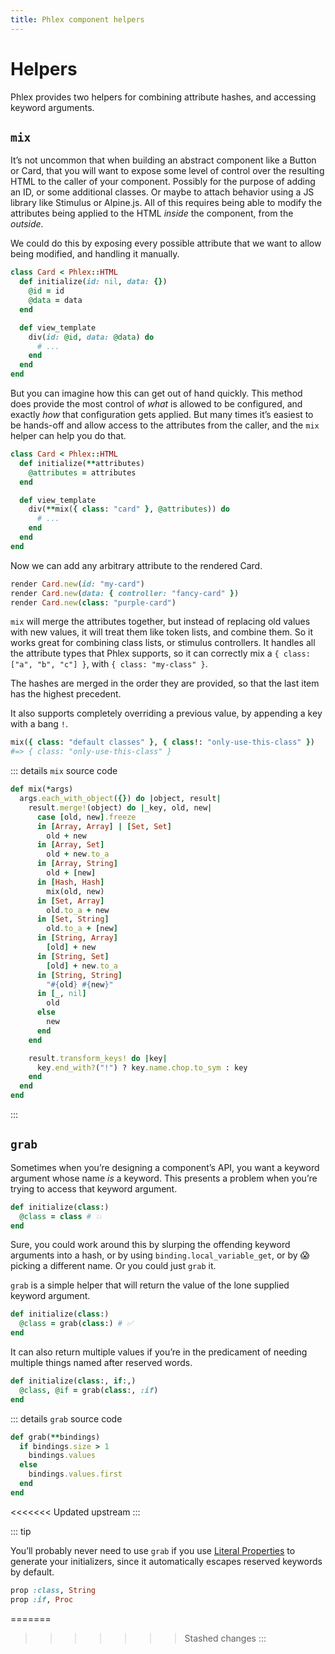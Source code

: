 ```yaml
---
title: Phlex component helpers
---
```


# Helpers

Phlex provides two helpers for combining attribute hashes, and accessing keyword arguments.

## `mix`

It’s not uncommon that when building an abstract component like a Button or Card, that you will want to expose some level of control over the resulting HTML to the caller of your component. Possibly for the purpose of adding an ID, or some additional classes. Or maybe to attach behavior using a JS library like Stimulus or Alpine.js. All of this requires being able to modify the attributes being applied to the HTML _inside_ the component, from the _outside_.

We could do this by exposing every possible attribute that we want to allow being modified, and handling it manually.

```rb
class Card < Phlex::HTML
  def initialize(id: nil, data: {})
    @id = id
    @data = data
  end

  def view_template
    div(id: @id, data: @data) do
      # ...
    end
  end
end
```

But you can imagine how this can get out of hand quickly. This method does provide the most control of _what_ is allowed to be configured, and exactly _how_ that configuration gets applied. But many times it’s easiest to be hands-off and allow access to the attributes from the caller, and the `mix` helper can help you do that.

```rb
class Card < Phlex::HTML
  def initialize(**attributes)
    @attributes = attributes
  end

  def view_template
    div(**mix({ class: "card" }, @attributes)) do
      # ...
    end
  end
end
```

Now we can add any arbitrary attribute to the rendered Card.

```rb
render Card.new(id: "my-card")
render Card.new(data: { controller: "fancy-card" })
render Card.new(class: "purple-card")
```

`mix` will merge the attributes together, but instead of replacing old values with new values, it will treat them like token lists, and combine them. So it works great for combining class lists, or stimulus controllers. It handles all the attribute types that Phlex supports, so it can correctly mix a `{ class: ["a", "b", "c"] }`, with `{ class: "my-class" }`.

The hashes are merged in the order they are provided, so that the last item has the highest precedent.

It also supports completely overriding a previous value, by appending a key with a bang `!`.

```rb
mix({ class: "default classes" }, { class!: "only-use-this-class" })
#=> { class: "only-use-this-class" }
```

::: details `mix` source code

```rb
def mix(*args)
  args.each_with_object({}) do |object, result|
    result.merge!(object) do |_key, old, new|
      case [old, new].freeze
      in [Array, Array] | [Set, Set]
        old + new
      in [Array, Set]
        old + new.to_a
      in [Array, String]
        old + [new]
      in [Hash, Hash]
        mix(old, new)
      in [Set, Array]
        old.to_a + new
      in [Set, String]
        old.to_a + [new]
      in [String, Array]
        [old] + new
      in [String, Set]
        [old] + new.to_a
      in [String, String]
        "#{old} #{new}"
      in [_, nil]
        old
      else
        new
      end
    end

    result.transform_keys! do |key|
      key.end_with?("!") ? key.name.chop.to_sym : key
    end
  end
end
```

:::

## `grab`

Sometimes when you’re designing a component’s API, you want a keyword argument whose name _is_ a keyword. This presents a problem when you’re trying to access that keyword argument.

```rb
def initialize(class:)
  @class = class # 💥
end
```

Sure, you could work around this by slurping the offending keyword arguments into a hash, or by using `binding.local_variable_get`, or by :scream: picking a different name. Or you could just `grab` it.

`grab` is a simple helper that will return the value of the lone supplied keyword argument.

```rb
def initialize(class:)
  @class = grab(class:) # ✅
end
```

It can also return multiple values if you’re in the predicament of needing multiple things named after reserved words.

```rb
def initialize(class:, if:,)
  @class, @if = grab(class:, :if)
end
```

::: details `grab` source code

```rb
def grab(**bindings)
  if bindings.size > 1
    bindings.values
  else
    bindings.values.first
  end
end
```

<<<<<<< Updated upstream
:::

::: tip

You’ll probably never need to use `grab` if you use [Literal Properties](/miscellaneous/literal-properties) to generate your initializers, since it automatically escapes reserved keywords by default.

```ruby
prop :class, String
prop :if, Proc
```

=======
>>>>>>> Stashed changes
:::
